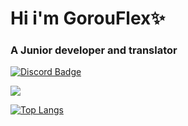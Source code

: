<h1>
  Hi i'm GorouFlex✨
  
### A Junior developer and translator

[![Discord Badge](https://lanyard.cnrad.dev/api/857550997248802837?borderRadius=5px&animated=true&hideDiscrim=false)](https://discord.com/users/857550997248802837)


<picture>
<source
  srcset="https://github-readme-stats-gorouflex.vercel.app/api?username=gorouflex&show_icons=true&theme=dark"
  media="(prefers-color-scheme: dark)"
/>
<source
  srcset="https://github-readme-stats-gorouflex.vercel.app/api?username=gorouflex&show_icons=true"
  media="(prefers-color-scheme: dark), (prefers-color-scheme: no-preference)"
/>
<img src="https://github-readme-stats-gorouflex.vercel.app/api?username=gorouflex&show_icons=true&theme=dark" />
</picture>


[![Top Langs](https://github-readme-stats-gorouflex.vercel.app/api/top-langs/?username=gorouflex&layout=compact&theme=dark)](https://github.com/anuraghazra/github-readme-stats)
